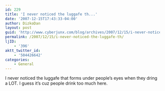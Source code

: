 ```yaml
---
id: 229
title: 'I never noticed the luggafe th...'
date: '2007-12-15T17:43:33-04:00'
author: DizkoDan
layout: post
guid: 'http://www.cyberjunx.com/blog/archives/2007/12/15/i-never-noticed-the-luggafe-th/'
permalink: /2007/12/15/i-never-noticed-the-luggafe-th/
ljID:
    - '396'
aktt_twitter_id:
    - '504426642'
categories:
    - General
---
```


I never noticed the luggafe that forms under people’s eyes when they dring a LOT. I guess it’s cuz people drink too much here.
